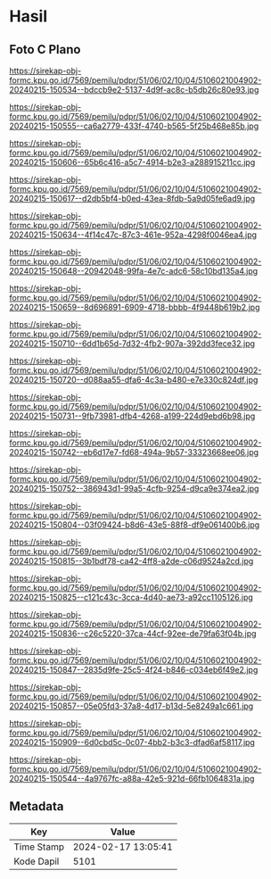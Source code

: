 # Hasil

## Foto C Plano

https://sirekap-obj-formc.kpu.go.id/7569/pemilu/pdpr/51/06/02/10/04/5106021004902-20240215-150534--bdccb9e2-5137-4d9f-ac8c-b5db26c80e93.jpg

https://sirekap-obj-formc.kpu.go.id/7569/pemilu/pdpr/51/06/02/10/04/5106021004902-20240215-150555--ca6a2779-433f-4740-b565-5f25b468e85b.jpg

https://sirekap-obj-formc.kpu.go.id/7569/pemilu/pdpr/51/06/02/10/04/5106021004902-20240215-150606--65b6c416-a5c7-4914-b2e3-a288915211cc.jpg

https://sirekap-obj-formc.kpu.go.id/7569/pemilu/pdpr/51/06/02/10/04/5106021004902-20240215-150617--d2db5bf4-b0ed-43ea-8fdb-5a9d05fe6ad9.jpg

https://sirekap-obj-formc.kpu.go.id/7569/pemilu/pdpr/51/06/02/10/04/5106021004902-20240215-150634--4f14c47c-87c3-461e-952a-4298f0046ea4.jpg

https://sirekap-obj-formc.kpu.go.id/7569/pemilu/pdpr/51/06/02/10/04/5106021004902-20240215-150648--20942048-99fa-4e7c-adc6-58c10bd135a4.jpg

https://sirekap-obj-formc.kpu.go.id/7569/pemilu/pdpr/51/06/02/10/04/5106021004902-20240215-150659--8d696891-6909-4718-bbbb-4f9448b619b2.jpg

https://sirekap-obj-formc.kpu.go.id/7569/pemilu/pdpr/51/06/02/10/04/5106021004902-20240215-150710--6dd1b65d-7d32-4fb2-907a-392dd3fece32.jpg

https://sirekap-obj-formc.kpu.go.id/7569/pemilu/pdpr/51/06/02/10/04/5106021004902-20240215-150720--d088aa55-dfa6-4c3a-b480-e7e330c824df.jpg

https://sirekap-obj-formc.kpu.go.id/7569/pemilu/pdpr/51/06/02/10/04/5106021004902-20240215-150731--9fb73981-dfb4-4268-a199-224d9ebd6b98.jpg

https://sirekap-obj-formc.kpu.go.id/7569/pemilu/pdpr/51/06/02/10/04/5106021004902-20240215-150742--eb6d17e7-fd68-494a-9b57-33323668ee06.jpg

https://sirekap-obj-formc.kpu.go.id/7569/pemilu/pdpr/51/06/02/10/04/5106021004902-20240215-150752--386943d1-99a5-4cfb-9254-d9ca9e374ea2.jpg

https://sirekap-obj-formc.kpu.go.id/7569/pemilu/pdpr/51/06/02/10/04/5106021004902-20240215-150804--03f09424-b8d6-43e5-88f8-df9e061400b6.jpg

https://sirekap-obj-formc.kpu.go.id/7569/pemilu/pdpr/51/06/02/10/04/5106021004902-20240215-150815--3b1bdf78-ca42-4ff8-a2de-c06d9524a2cd.jpg

https://sirekap-obj-formc.kpu.go.id/7569/pemilu/pdpr/51/06/02/10/04/5106021004902-20240215-150825--c121c43c-3cca-4d40-ae73-a92cc1105126.jpg

https://sirekap-obj-formc.kpu.go.id/7569/pemilu/pdpr/51/06/02/10/04/5106021004902-20240215-150836--c26c5220-37ca-44cf-92ee-de79fa63f04b.jpg

https://sirekap-obj-formc.kpu.go.id/7569/pemilu/pdpr/51/06/02/10/04/5106021004902-20240215-150847--2835d9fe-25c5-4f24-b846-c034eb6f49e2.jpg

https://sirekap-obj-formc.kpu.go.id/7569/pemilu/pdpr/51/06/02/10/04/5106021004902-20240215-150857--05e05fd3-37a8-4d17-b13d-5e8249a1c661.jpg

https://sirekap-obj-formc.kpu.go.id/7569/pemilu/pdpr/51/06/02/10/04/5106021004902-20240215-150909--6d0cbd5c-0c07-4bb2-b3c3-dfad6af58117.jpg

https://sirekap-obj-formc.kpu.go.id/7569/pemilu/pdpr/51/06/02/10/04/5106021004902-20240215-150544--4a9767fc-a88a-42e5-921d-66fb1064831a.jpg


## Metadata

| Key        | Value               |
| ---------- | ------------------- |
| Time Stamp | 2024-02-17 13:05:41 |
| Kode Dapil | 5101                |



